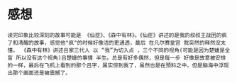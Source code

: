# 感想
	读完印象比较深刻的故事可能是 《仙症》、《森中有林》。《仙症》讲述的是我的叔叔王战团的疯了和清醒的故事，感觉他"疯"的时候好像活的更通透，最后 在凡尔赛皇宫 我突然的释然没太懂。 《森中有林》讲述吕家三代人 以 “我”为切入点 ，三个不同的视角(可能是因为楚婕是全盲 所以没有这个视角)吕楚婕的事情 半生。总是有好多偶然，但是每一步 好像是故意被安排的一样，最后在飞机上看到的那个吕字，属实惊到我了，虽然也是在预料之中，但是脑海中浮现出那个画面还是被震撼了。
